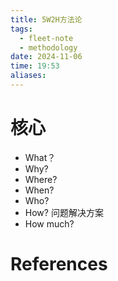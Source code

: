 ```yaml
---
title: 5W2H方法论
tags:
  - fleet-note
  - methodology
date: 2024-11-06
time: 19:53
aliases:
---
```


# 核心

* What？
* Why?
* Where?
* When?
* Who?
* How? 问题解决方案
* How much?


# References